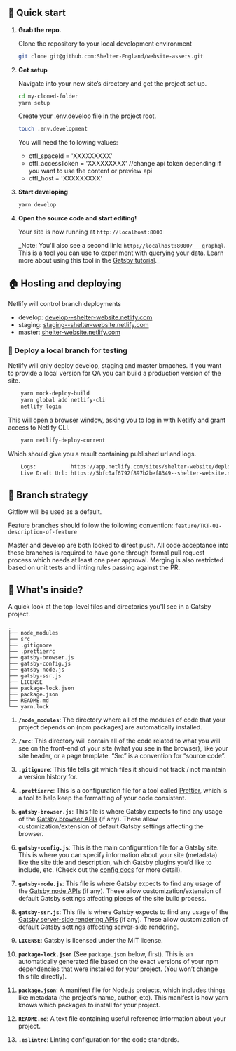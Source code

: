 ## 🚀 Quick start

1.  **Grab the repo.**

    Clone the repository to your local development environment

    ```sh
    git clone git@github.com:Shelter-England/website-assets.git
    ```

2.  **Get setup**

    Navigate into your new site’s directory and get the project set up.

    ```sh
    cd my-cloned-folder
    yarn setup
    ```

    Create your .env.develop file in the project root.

    ```sh
    touch .env.development
    ```

    You will need the following values:

    - ctfl_spaceId = 'XXXXXXXXX'
    - ctfl_accessToken = 'XXXXXXXXX' //change api token depending if you want to use the content or preview api
    - ctfl_host = 'XXXXXXXXX'

3)  **Start developing**

    ```sh
    yarn develop
    ```

4)  **Open the source code and start editing!**

    Your site is now running at `http://localhost:8000`

    \_Note: You'll also see a second link: `http://localhost:8000/___graphql`. This is a tool you can use to experiment with querying your data. Learn more about using this tool in the [Gatsby tutorial](https://www.gatsbyjs.org/tutorial/part-five/#introducing-graphiql).\_

## 🏠 Hosting and deploying

Netlify will control branch deployments

- develop: [develop--shelter-website.netlify.com](develop--shelter-website.netlify.com)
- staging: [staging--shelter-website.netlify.com](staging--shelter-website.netlify.com)
- master: [shelter-website.netlify.com](shelter-website.netlify.com)

### 📌 Deploy a local branch for testing

Netlify will only deploy develop, staging and master brnaches. If you want to provide a local version for QA you can build a production version of the site.

```sh
    yarn mock-deploy-build
    yarn global add netlify-cli
    netlify login
```

This will open a browser window, asking you to log in with Netlify and grant access to Netlify CLI.

```sh
    yarn netlify-deploy-current
```

Which should give you a result containing published url and logs.

```sh
    Logs:           https://app.netlify.com/sites/shelter-website/deploys/5bfc0af6792f897b2bef8349
    Live Draft Url: https://5bfc0af6792f897b2bef8349--shelter-website.netlify.com
```

## 🌿 Branch strategy

Gitflow will be used as a default.

Feature branches should follow the following convention: `feature/TKT-01-description-of-feature`

Master and develop are both locked to direct push. All code acceptance into these branches is required to have gone through formal pull request process which needs at least one peer approval. Merging is also restricted based on unit tests and linting rules passing against the PR.

## 🧐 What's inside?

A quick look at the top-level files and directories you'll see in a Gatsby project.

    .
    ├── node_modules
    ├── src
    ├── .gitignore
    ├── .prettierrc
    ├── gatsby-browser.js
    ├── gatsby-config.js
    ├── gatsby-node.js
    ├── gatsby-ssr.js
    ├── LICENSE
    ├── package-lock.json
    ├── package.json
    ├── README.md
    └── yarn.lock

1.  **`/node_modules`**: The directory where all of the modules of code that your project depends on (npm packages) are automatically installed.

2.  **`/src`**: This directory will contain all of the code related to what you will see on the front-end of your site (what you see in the browser), like your site header, or a page template. “Src” is a convention for “source code”.

3.  **`.gitignore`**: This file tells git which files it should not track / not maintain a version history for.

4.  **`.prettierrc`**: This is a configuration file for a tool called [Prettier](https://prettier.io/), which is a tool to help keep the formatting of your code consistent.

5.  **`gatsby-browser.js`**: This file is where Gatsby expects to find any usage of the [Gatsby browser APIs](https://www.gatsbyjs.org/docs/browser-apis/) (if any). These allow customization/extension of default Gatsby settings affecting the browser.

6.  **`gatsby-config.js`**: This is the main configuration file for a Gatsby site. This is where you can specify information about your site (metadata) like the site title and description, which Gatsby plugins you’d like to include, etc. (Check out the [config docs](https://www.gatsbyjs.org/docs/gatsby-config/) for more detail).

7.  **`gatsby-node.js`**: This file is where Gatsby expects to find any usage of the [Gatsby node APIs](https://www.gatsbyjs.org/docs/node-apis/) (if any). These allow customization/extension of default Gatsby settings affecting pieces of the site build process.

8.  **`gatsby-ssr.js`**: This file is where Gatsby expects to find any usage of the [Gatsby server-side rendering APIs](https://www.gatsbyjs.org/docs/ssr-apis/) (if any). These allow customization of default Gatsby settings affecting server-side rendering.

9.  **`LICENSE`**: Gatsby is licensed under the MIT license.

10. **`package-lock.json`** (See `package.json` below, first). This is an automatically generated file based on the exact versions of your npm dependencies that were installed for your project. (You won’t change this file directly).

11. **`package.json`**: A manifest file for Node.js projects, which includes things like metadata (the project’s name, author, etc). This manifest is how yarn knows which packages to install for your project.

12. **`README.md`**: A text file containing useful reference information about your project.

13. **`.eslintrc`**: Linting configuration for the code standards.
